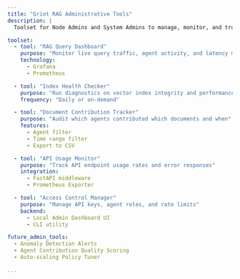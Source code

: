 ```yaml
---
title: "Griot RAG Administrative Tools"
description: |
  Toolset for Node Admins and System Admins to manage, monitor, and troubleshoot the Griot RAG system within kOS.

toolset:
  - tool: "RAG Query Dashboard"
    purpose: "Monitor live query traffic, agent activity, and latency metrics"
    technology:
      - Grafana
      - Prometheus

  - tool: "Index Health Checker"
    purpose: "Run diagnostics on vector index integrity and performance"
    frequency: "Daily or on-demand"

  - tool: "Document Contribution Tracker"
    purpose: "Audit which agents contributed which documents and when"
    features:
      - Agent filter
      - Time range filter
      - Export to CSV

  - tool: "API Usage Monitor"
    purpose: "Track API endpoint usage rates and error responses"
    integration:
      - FastAPI middleware
      - Prometheus Exporter

  - tool: "Access Control Manager"
    purpose: "Manage API keys, agent roles, and rate limits"
    backend:
      - Local Admin Dashboard UI
      - CLI utility

future_admin_tools:
  - Anomaly Detection Alerts
  - Agent Contribution Quality Scoring
  - Auto-scaling Policy Tuner

...
```


